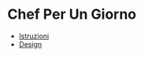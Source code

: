 # Chef Per Un Giorno

- [Istruzioni](https://github.com/polimi-giocoso/chef/blob/master/Istruzioni.pdf)
- [Design](https://github.com/polimi-giocoso/chef/blob/master/design.pdf)
